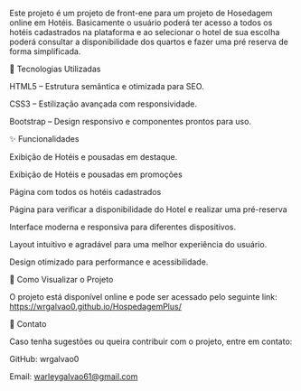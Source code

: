 
Este projeto é um projeto de front-ene para um projeto de Hosedagem online em Hotéis. Basicamente o usuário poderá ter acesso a todos os hotéis cadastrados na plataforma e ao selecionar o hotel de sua escolha poderá consultar a disponibilidade dos quartos e fazer uma pré reserva de forma simplificada. 

🔹 Tecnologias Utilizadas

HTML5 – Estrutura semântica e otimizada para SEO.

CSS3 – Estilização avançada com responsividade.

Bootstrap – Design responsivo e componentes prontos para uso.

✨ Funcionalidades

Exibição de Hotéis e pousadas em destaque.

Exibição de Hotéis e pousadas em promoções

Página com todos os hotéis cadastrados

Página para verificar a disponibilidade do Hotel e realizar uma pré-reserva

Interface moderna e responsiva para diferentes dispositivos.

Layout intuitivo e agradável para uma melhor experiência do usuário.

Design otimizado para performance e acessibilidade.

📌 Como Visualizar o Projeto

O projeto está disponível online e pode ser acessado pelo seguinte link: https://wrgalvao0.github.io/HospedagemPlus/

📩 Contato

Caso tenha sugestões ou queira contribuir com o projeto, entre em contato:

GitHub: wrgalvao0

Email: warleygalvao61@gmail.com